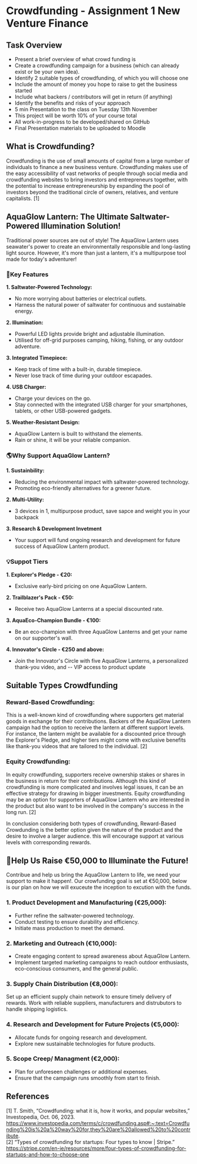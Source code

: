 # Crowdfunding - Assignment 1 New Venture Finance
## Task Overview
- Present a brief overview of what crowd funding is
- Create a crowdfunding campaign for a business (which can already exist or be your own idea). 
- Identify 2 suitable types of crowdfunding, of which you will choose one
- Include the amount of money you hope to raise to get the business started
- Include what backers / contributors will get in return (if anything) 
- Identify the benefits and risks of your approach
- 5 min Presentation to the class on Tuesday 13th November
- This project will be worth 10% of your course total
- All work-in-progress to be developed/shared on GitHub
- Final Presentation materials to be uploaded to Moodle

## What is Crowdfunding?
Crowdfunding is the use of small amounts of capital from a large number of individuals to finance a new business venture. Crowdfunding makes use of the easy accessibility of vast networks of people through social media and crowdfunding websites to bring investors and entrepreneurs together, with the potential to increase entrepreneurship by expanding the pool of investors beyond the traditional circle of owners, relatives, and venture capitalists. [1]

## AquaGlow Lantern: The Ultimate Saltwater-Powered Illumination Solution!
Traditional power sources are out of style! The AquaGlow Lantern uses seawater's power to create an environmentally responsible and long-lasting light source. However, it's more than just a lantern, it's a multipurpose tool made for today's adventurer! 
### 🌟Key Features
**1. Saltwater-Powered Technology:**
- No more worrying about batteries or electrical outlets.
- Harness the natural power of saltwater for continuous and sustainable energy.<br>

**2. Illumination:**
- Powerful LED lights provide bright and adjustable illumination.
- Utilised for off-grid purposes camping, hiking, fishing, or any outdoor adventure.<br>

**3. Integrated Timepiece:**
- Keep track of time with a built-in, durable timepiece.
- Never lose track of time during your outdoor escapades.<br>

**4. USB Charger:** 
- Charge your devices on the go.
- Stay connected with the integrated USB charger for your smartphones, tablets, or other USB-powered gadgets. <br>

**5. Weather-Resistant Design:** 
- AquaGlow Lantern is built to withstand the elements.
- Rain or shine, it will be your reliable companion.
  
### 🌎Why Support AquaGlow Lantern?
**1. Sustainbility:**
- Reducing the environmental impact with saltwater-powered technology.
- Promoting eco-friendly alternatives for a greener future. <br>

**2. Multi-Utility:**
- 3 devices in 1, multipurpose product, save sapce and weight you in your backpack <br>

**3. Research & Development Invetment**
- Your support will fund ongoing research and development for future success of AquaGlow Lantern product.
### 💡Suppot Tiers
**1. Explorer's Pledge - €20:**
- Exclusive early-bird pricing on one AquaGlow Lantern. <br>

**2. Trailblazer's Pack - €50:**
- Receive two AquaGlow Lanterns at a special discounted rate. <br>

**3. AquaEco-Champion Bundle - €100:**
- Be an eco-champion with three AquaGlow Lanterns and get your name on our supporter's wall.

**4. Innovator's Circle - €250 and above:**
- Join the Innovator's Circle with five AquaGlow Lanterns, a personalized thank-you video, and -- VIP access to product update
  
## Suitable Types Crowdfunding 
### Reward-Based Crowdfunding:
This is a well-known kind of crowdfunding where supporters get material goods in exchange for their contributions. Backers of the AquaGlow Lantern campaign had the option to receive the lantern at different support levels. For instance, the lantern might be available for a discounted price through the Explorer's Pledge, and higher tiers might come with exclusive benefits like thank-you videos that are tailored to the individual. [2]
### Equity Crowdfunding:
In equity crowdfunding, supporters receive ownership stakes or shares in the business in return for their contributions. Although this kind of crowdfunding is more complicated and involves legal issues, it can be an effective strategy for drawing in bigger investments. Equity crowdfunding may be an option for supporters of AquaGlow Lantern who are interested in the product but also want to be involved in the company's success in the long run. [2] <br>

In conclusion considering both types of crowdfunding, Reward-Based Crowdunding is the better option given the nature of the product and the desire to involve a larger audience. this will encourage support at various levels with corresponding rewards. 

## 🖖Help Us Raise €50,000 to Illuminate the Future!
Contribue and help us bring the AquaGlow Lantern to life, we need your support to make it happen!. Our crowfunding goal is set at €50,000, below is our plan on how we will exuceute the inception to excution with the funds.
### 1. Product Development and Manufacturing (€25,000):
- Further refine the saltwater-powered technology.
- Conduct testing to ensure durability and efficiency.
- Initiate mass production to meet the demand.
### 2. Marketing and Outreach (€10,000):
- Create engaging content to spread awareness about AquaGlow Lantern.
- Implement targeted marketing campaigns to reach outdoor enthusiasts, eco-conscious consumers, and the general public.
### 3. Supply Chain Distribution (€8,000):
Set up an efficient supply chain network to ensure timely delivery of rewards.
Work with reliable suppliers, manufacturers and distrubutors to handle shipping logistics.
### 4. Research and Development for Future Projects (€5,000):
- Allocate funds for ongoing research and development.
- Explore new sustainable technologies for future products.
### 5. Scope Creep/ Managment (€2,000):
- Plan for unforeseen challenges or additional expenses.
- Ensure that the campaign runs smoothly from start to finish.
  
## References
[1] T. Smith, “Crowdfunding: what it is, how it works, and popular websites,” Investopedia, Oct. 06, 2023. https://www.investopedia.com/terms/c/crowdfunding.asp#:~:text=Crowdfunding%20is%20a%20way%20for,they%20are%20allowed%20to%20contribute. <br>
[2] “Types of crowdfunding for startups: Four types to know | Stripe.” https://stripe.com/en-ie/resources/more/four-types-of-crowdfunding-for-startups-and-how-to-choose-one
